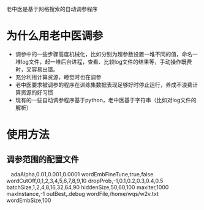 老中医是基于网格搜索的自动调参程序
# 为什么用老中医调参
* 调参中的一些步骤高度机械化，比如分别为超参数设置一堆不同的值，命名一堆log文件，起一堆后台进程，查看、比较log文件的结果等，手动操作既费时，又容易出错。
* 充分利用计算资源，睡觉时也在调参
* 老中医要求被调参的程序在训练集数据表现足够好时停止运行，养成不浪费计算资源的好习惯
* 现有的一些自动调参程序基于python，老中医基于字符串（比如对log文件的解析）
# 使用方法
## 调参范围的配置文件
    adaAlpha,0.01,0.001,0.0001
    wordEmbFineTune,true,false
    wordCutOff,0,1,2,3,4,5,6,7,8,9,10
    dropProb,-1,0.1,0.2,0.3,0.4,0.5
    batchSize,1,2,4,8,16,32,64,90
    hiddenSize,50,60,100
    maxIter,1000
    maxInstance,-1
    outBest,.debug
    wordFile,/home/wqs/w2v.txt
    wordEmbSize,100
